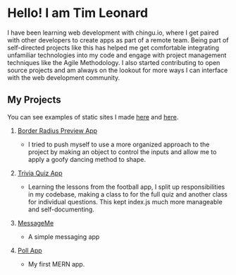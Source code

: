 # Hello! I am Tim Leonard

I have been learning web development with chingu.io, where I get paired with other developers to create apps as part of a remote team. Being part of self-directed projects like this has helped me get comfortable integrating unfamiliar technologies into my code and engage with project management techniques like the Agile Methodology. I also started contributing to open source projects and am always on the lookout for more ways I can interface with the web development community.

## My Projects

You can see examples of static sites I made [here](https://fementor-blogr.vercel.app/) and [here](https://fementor-project-tracking-iamtimleonard.vercel.app/).

1. [Border Radius Preview App](https://border-radius.iamtimleonard.vercel.app/)

   - I tried to push myself to use a more organized approach to the project by making an object to control the inputs and allow me to apply a goofy dancing method to shape.

2. [Trivia Quiz App](https://quiz-app-iamtimleonard.vercel.app/)

   - Learning the lessons from the football app, I split up responsibilities in my codebase, making a class to for the full quiz and another class for individual questions. This kept index.js much more manageable and self-documenting.

3. [MessageMe](https://messageme.vercel.app/)

   - A simple messaging app

5. [Poll App](https://poll-time-iamtimleonard.herokuapp.com/)
   - My first MERN app.

